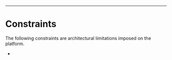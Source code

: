 
---

# Constraints

The following constraints are architectural limitations imposed on the platform.

- 